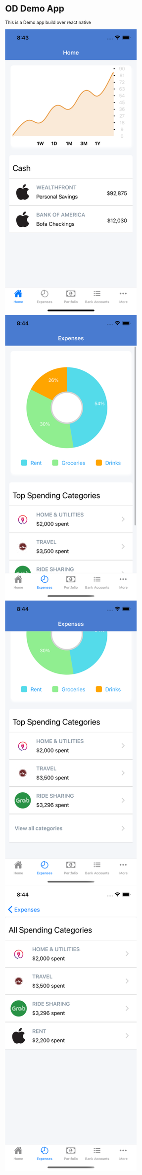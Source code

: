 # OD Demo App
This is a Demo app build over react native



<img src="/images/screen-1.png" width="425"/>
<img src="/images/screen-2.png" width="425"/> 
<img src="/images/screen-3.png" width="425"/> 
<img src="/images/screen-4.png" width="425"/> 